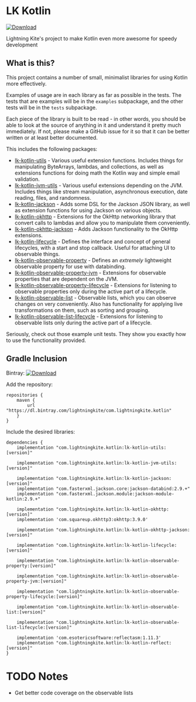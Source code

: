 # LK Kotlin

[ ![Download](https://api.bintray.com/packages/lightningkite/com.lightningkite.kotlin/lk-kotlin-utils/images/download.svg) ](https://bintray.com/lightningkite/lk-kotlin/lk-kotlin-utils/_latestVersion)

Lightning Kite's project to make Kotlin even more awesome for speedy development

## What is this?

This project contains a number of small, minimalist libraries for using Kotlin more effectively.

Examples of usage are in each library as far as possible in the tests.  The tests that are examples will be in the `examples` subpackage, and the other tests will be in the `tests` subpackage.

Each piece of the library is built to be read - in other words, you should be able to look at the source of anything in it and understand it pretty much immediately.  If not, please make a GitHub issue for it so that it can be better written or at least better documented.

This includes the following packages:

- [lk-kotlin-utils](lk-kotlin-utils/README.md) - Various useful extension functions.  Includes things for manipulating ByteArrays, lambdas, and collections, as well as extensions functions for doing math the Kotlin way and simple email validation.
- [lk-kotlin-jvm-utils](lk-kotlin-jvm-utils/README.md) - Various useful extensions depending on the JVM.  Includes things like stream manipulation, asynchronous execution, date reading, files, and randomness.
- [lk-kotlin-jackson](lk-kotlin-jackson/README.md) - Adds some DSL for the Jackson JSON library, as well as extension functions for using Jackson on various objects.
- [lk-kotlin-okhttp](lk-kotlin-okhttp/README.md) - Extensions for the OkHttp networking library that convert calls to lambdas and allow you to manipulate them conveniently.
- [lk-kotlin-okhttp-jackson](lk-kotlin-okhttp-jackson/README.md) - Adds Jackson functionality to the OkHttp extensions.
- [lk-kotlin-lifecycle](lk-kotlin-lifecycle/README.md) - Defines the interface and concept of general lifecycles, with a start and stop callback.  Useful for attaching UI to observable things.
- [lk-kotlin-observable-property](lk-kotlin-observable-property/README.md) - Defines an *extremely* lightweight observable property for use with databinding.
- [lk-kotlin-observable-property-jvm](lk-kotlin-observable-property-jvm/README.md) - Extensions for observable properties that are dependent on the JVM.
- [lk-kotlin-observable-property-lifecycle](lk-kotlin-observable-property-lifecycle/README.md) - Extensions for listening to observable properties only during the active part of a lifecycle.
- [lk-kotlin-observable-list](lk-kotlin-observable-list/README.md) - Observable lists, which you can observe changes on very conveniently.  Also has functionality for applying live transformations on them, such as sorting and grouping.
- [lk-kotlin-observable-list-lifecycle](lk-kotlin-observable-list-lifecycle/README.md) - Extensions for listening to observable lists only during the active part of a lifecycle.

Seriously, check out those example unit tests.  They show you exactly how to use the functionality provided.


## Gradle Inclusion

Bintray: [ ![Download](https://api.bintray.com/packages/lightningkite/com.lightningkite.kotlin/lk-kotlin-utils/images/download.svg) ](https://bintray.com/lightningkite/lk-kotlin/lk-kotlin-utils/_latestVersion)

Add the repository:

```
repositories {
    maven {
        url "https://dl.bintray.com/lightningkite/com.lightningkite.kotlin"
    }
}
```

Include the desired libraries:

```
dependencies {
    implementation "com.lightningkite.kotlin:lk-kotlin-utils:[version]"

    implementation "com.lightningkite.kotlin:lk-kotlin-jvm-utils:[version]"

    implementation "com.lightningkite.kotlin:lk-kotlin-jackson:[version]"
    implementation "com.fasterxml.jackson.core:jackson-databind:2.9.+"
    implementation "com.fasterxml.jackson.module:jackson-module-kotlin:2.9.+"

    implementation "com.lightningkite.kotlin:lk-kotlin-okhttp:[version]"
    implementation 'com.squareup.okhttp3:okhttp:3.9.0'

    implementation "com.lightningkite.kotlin:lk-kotlin-okhttp-jackson:[version]"

    implementation "com.lightningkite.kotlin:lk-kotlin-lifecycle:[version]"

    implementation "com.lightningkite.kotlin:lk-kotlin-observable-property:[version]"

    implementation "com.lightningkite.kotlin:lk-kotlin-observable-property-jvm:[version]"

    implementation "com.lightningkite.kotlin:lk-kotlin-observable-property-lifecycle:[version]"

    implementation "com.lightningkite.kotlin:lk-kotlin-observable-list:[version]"

    implementation "com.lightningkite.kotlin:lk-kotlin-observable-list-lifecycle:[version]"

    implementation 'com.esotericsoftware:reflectasm:1.11.3'
    implementation "com.lightningkite.kotlin:lk-kotlin-reflect:[version]"
}
```

# TODO Notes

- Get better code coverage on the observable lists
